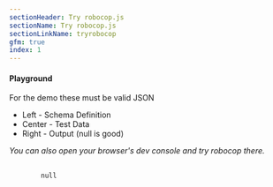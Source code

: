 ```yaml
---
sectionHeader: Try robocop.js
sectionName: Try robocop.js
sectionLinkName: tryrobocop
gfm: true
index: 1
---
```


#### Playground

For the demo these must be valid JSON
- Left - Schema Definition
- Center - Test Data
- Right - Output (null is good)

_You can also open your browser's dev console and try robocop there._

<div class="row">
	<div id="schema-editor" class="col-md-4" title="Schema Definition"></div>
	<div id="data-editor" class="col-md-4" title="Test Data"></div>
	<div class="col-md-4">
		<pre id="output"  title="Output">
    	<code>
    	null
    	</code>
    	</pre>
	</div>
</div>
